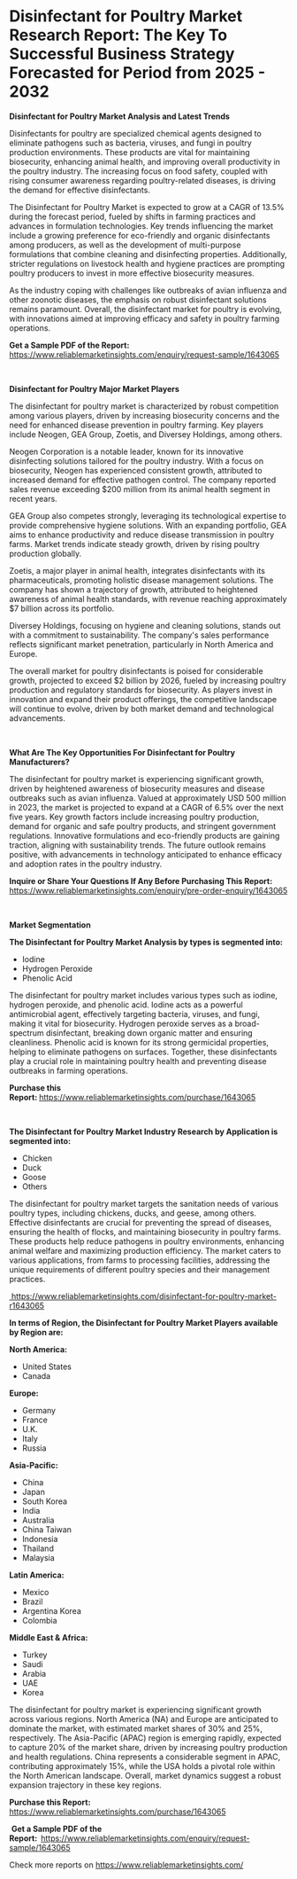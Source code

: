 <p><h1>Disinfectant for Poultry Market Research Report: The Key To Successful Business Strategy Forecasted for Period from 2025 - 2032</h1></p><p><strong>Disinfectant for Poultry Market Analysis and Latest Trends</strong></p>
<p><p>Disinfectants for poultry are specialized chemical agents designed to eliminate pathogens such as bacteria, viruses, and fungi in poultry production environments. These products are vital for maintaining biosecurity, enhancing animal health, and improving overall productivity in the poultry industry. The increasing focus on food safety, coupled with rising consumer awareness regarding poultry-related diseases, is driving the demand for effective disinfectants.</p><p>The Disinfectant for Poultry Market is expected to grow at a CAGR of 13.5% during the forecast period, fueled by shifts in farming practices and advances in formulation technologies. Key trends influencing the market include a growing preference for eco-friendly and organic disinfectants among producers, as well as the development of multi-purpose formulations that combine cleaning and disinfecting properties. Additionally, stricter regulations on livestock health and hygiene practices are prompting poultry producers to invest in more effective biosecurity measures.</p><p>As the industry coping with challenges like outbreaks of avian influenza and other zoonotic diseases, the emphasis on robust disinfectant solutions remains paramount. Overall, the disinfectant market for poultry is evolving, with innovations aimed at improving efficacy and safety in poultry farming operations.</p></p>
<p><strong>Get a Sample PDF of the Report:&nbsp;</strong> <a href="https://www.reliablemarketinsights.com/enquiry/request-sample/1643065?utm_campaign=2535&utm_medium=2&utm_source=Github&utm_content=ia&utm_term=30032025&utm_id=disinfectant-for-poultry">https://www.reliablemarketinsights.com/enquiry/request-sample/1643065</a></p>
<p>&nbsp;</p>
<p><strong>Disinfectant for Poultry Major Market Players</strong></p>
<p><p>The disinfectant for poultry market is characterized by robust competition among various players, driven by increasing biosecurity concerns and the need for enhanced disease prevention in poultry farming. Key players include Neogen, GEA Group, Zoetis, and Diversey Holdings, among others.</p><p>Neogen Corporation is a notable leader, known for its innovative disinfecting solutions tailored for the poultry industry. With a focus on biosecurity, Neogen has experienced consistent growth, attributed to increased demand for effective pathogen control. The company reported sales revenue exceeding $200 million from its animal health segment in recent years.</p><p>GEA Group also competes strongly, leveraging its technological expertise to provide comprehensive hygiene solutions. With an expanding portfolio, GEA aims to enhance productivity and reduce disease transmission in poultry farms. Market trends indicate steady growth, driven by rising poultry production globally.</p><p>Zoetis, a major player in animal health, integrates disinfectants with its pharmaceuticals, promoting holistic disease management solutions. The company has shown a trajectory of growth, attributed to heightened awareness of animal health standards, with revenue reaching approximately $7 billion across its portfolio.</p><p>Diversey Holdings, focusing on hygiene and cleaning solutions, stands out with a commitment to sustainability. The company's sales performance reflects significant market penetration, particularly in North America and Europe.</p><p>The overall market for poultry disinfectants is poised for considerable growth, projected to exceed $2 billion by 2026, fueled by increasing poultry production and regulatory standards for biosecurity. As players invest in innovation and expand their product offerings, the competitive landscape will continue to evolve, driven by both market demand and technological advancements.</p></p>
<p>&nbsp;</p>
<p><strong>What Are The Key Opportunities For Disinfectant for Poultry Manufacturers?</strong></p>
<p><p>The disinfectant for poultry market is experiencing significant growth, driven by heightened awareness of biosecurity measures and disease outbreaks such as avian influenza. Valued at approximately USD 500 million in 2023, the market is projected to expand at a CAGR of 6.5% over the next five years. Key growth factors include increasing poultry production, demand for organic and safe poultry products, and stringent government regulations. Innovative formulations and eco-friendly products are gaining traction, aligning with sustainability trends. The future outlook remains positive, with advancements in technology anticipated to enhance efficacy and adoption rates in the poultry industry.</p></p>
<p><strong>Inquire or Share Your Questions If Any Before Purchasing This Report:</strong> <a href="https://www.reliablemarketinsights.com/enquiry/pre-order-enquiry/1643065?utm_campaign=2535&utm_medium=2&utm_source=Github&utm_content=ia&utm_term=30032025&utm_id=disinfectant-for-poultry">https://www.reliablemarketinsights.com/enquiry/pre-order-enquiry/1643065</a></p>
<p>&nbsp;</p>
<p><strong>Market Segmentation</strong></p>
<p><strong>The Disinfectant for Poultry Market Analysis by types is segmented into:</strong></p>
<p><ul><li>Iodine</li><li>Hydrogen Peroxide</li><li>Phenolic Acid</li></ul></p>
<p><p>The disinfectant for poultry market includes various types such as iodine, hydrogen peroxide, and phenolic acid. Iodine acts as a powerful antimicrobial agent, effectively targeting bacteria, viruses, and fungi, making it vital for biosecurity. Hydrogen peroxide serves as a broad-spectrum disinfectant, breaking down organic matter and ensuring cleanliness. Phenolic acid is known for its strong germicidal properties, helping to eliminate pathogens on surfaces. Together, these disinfectants play a crucial role in maintaining poultry health and preventing disease outbreaks in farming operations.</p></p>
<p><strong>Purchase this Report:&nbsp;</strong><a href="https://www.reliablemarketinsights.com/purchase/1643065?utm_campaign=2535&utm_medium=2&utm_source=Github&utm_content=ia&utm_term=30032025&utm_id=disinfectant-for-poultry">https://www.reliablemarketinsights.com/purchase/1643065</a></p>
<p>&nbsp;</p>
<p><strong>The Disinfectant for Poultry Market Industry Research by Application is segmented into:</strong></p>
<p><ul><li>Chicken</li><li>Duck</li><li>Goose</li><li>Others</li></ul></p>
<p><p>The disinfectant for poultry market targets the sanitation needs of various poultry types, including chickens, ducks, and geese, among others. Effective disinfectants are crucial for preventing the spread of diseases, ensuring the health of flocks, and maintaining biosecurity in poultry farms. These products help reduce pathogens in poultry environments, enhancing animal welfare and maximizing production efficiency. The market caters to various applications, from farms to processing facilities, addressing the unique requirements of different poultry species and their management practices.</p></p>
<p><a href="https://www.reliablemarketinsights.com/disinfectant-for-poultry-market-r1643065?utm_campaign=2535&utm_medium=2&utm_source=Github&utm_content=ia&utm_term=30032025&utm_id=disinfectant-for-poultry">&nbsp;https://www.reliablemarketinsights.com/disinfectant-for-poultry-market-r1643065</a></p>
<p><strong>In terms of Region, the Disinfectant for Poultry Market Players available by Region are:</strong></p>
<p>
    <p> <strong> North America: </strong>
        <ul>
            <li>United States</li>
            <li>Canada</li>
        </ul>
        </p> 
    <p> <strong> Europe: </strong>
        <ul>
            <li>Germany</li>
            <li>France</li>
            <li>U.K.</li>
            <li>Italy</li>
            <li>Russia</li>
        </ul>
        </p> 
    <p> <strong> Asia-Pacific: </strong>
        <ul>
            <li>China</li>
            <li>Japan</li>
            <li>South Korea</li>
            <li>India</li>
            <li>Australia</li>
            <li>China Taiwan</li>
            <li>Indonesia</li>
            <li>Thailand</li>
            <li>Malaysia</li>
        </ul>
        </p> 
    <p> <strong> Latin America: </strong>
        <ul>
            <li>Mexico</li>
            <li>Brazil</li>
            <li>Argentina Korea</li>
            <li>Colombia</li>
        </ul>
        </p> 
    <p> <strong> Middle East & Africa: </strong>
        <ul>
            <li>Turkey</li>
            <li>Saudi</li>
            <li>Arabia</li>
            <li>UAE</li>
            <li>Korea</li>
        </ul>
    </p>
    </p>
<p><p>The disinfectant for poultry market is experiencing significant growth across various regions. North America (NA) and Europe are anticipated to dominate the market, with estimated market shares of 30% and 25%, respectively. The Asia-Pacific (APAC) region is emerging rapidly, expected to capture 20% of the market share, driven by increasing poultry production and health regulations. China represents a considerable segment in APAC, contributing approximately 15%, while the USA holds a pivotal role within the North American landscape. Overall, market dynamics suggest a robust expansion trajectory in these key regions.</p></p>
<p><strong>Purchase this Report: </strong><a href="https://www.reliablemarketinsights.com/purchase/1643065?utm_campaign=2535&utm_medium=2&utm_source=Github&utm_content=ia&utm_term=30032025&utm_id=disinfectant-for-poultry">https://www.reliablemarketinsights.com/purchase/1643065</a></p>
<p>&nbsp;<strong>Get a Sample PDF of the Report:&nbsp;&nbsp;</strong><a href="https://www.reliablemarketinsights.com/enquiry/request-sample/1643065?utm_campaign=2535&utm_medium=2&utm_source=Github&utm_content=ia&utm_term=30032025&utm_id=disinfectant-for-poultry">https://www.reliablemarketinsights.com/enquiry/request-sample/1643065</a></p>
<p><strong></strong></p>
<p>Check more reports on <a href="https://www.reliablemarketinsights.com/?utm_campaign=2535&utm_medium=2&utm_source=Github&utm_content=ia&utm_term=30032025&utm_id=disinfectant-for-poultry">https://www.reliablemarketinsights.com/</a></p>